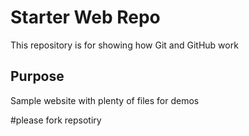 # Starter Web Repo

This repository is for showing how Git and GitHub work

## Purpose

Sample website with plenty of files for demos

#please fork repsotiry